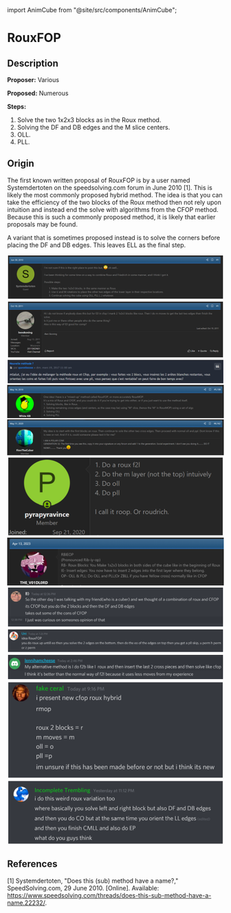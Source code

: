 import AnimCube from "@site/src/components/AnimCube";

# RouxFOP

<AnimCube params="buttonbar=0&position=lluuu&scale=6&hint=10&hintborder=1&borderwidth=10&facelets=ddddlddddwwwlllwwwdbbdlldbbdggdlldggdddoooooodrrdrrdrr" width="400px" height="400px" />

## Description

**Proposer:** Various

**Proposed:** Numerous

**Steps:**

1. Solve the two 1x2x3 blocks as in the Roux method.
2. Solving the DF and DB edges and the M slice centers.
3. OLL.
4. PLL.

## Origin

The first known written proposal of RouxFOP is by a user named Systemdertoten on the speedsolving.com forum in June 2010 [1]. This is likely the most commonly proposed hybrid method. The idea is that you can take the efficiency of the two blocks of the Roux method then not rely upon intuition and instead end the solve with algorithms from the CFOP method. Because this is such a commonly proposed method, it is likely that earlier proposals may be found.

A variant that is sometimes proposed instead is to solve the corners before placing the DF and DB edges. This leaves ELL as the final step.

![](img/RouxFOP/Proposal1.png)
![](img/RouxFOP/Proposal2.png)
![](img/RouxFOP/Proposal3.png)
![](img/RouxFOP/Proposal4.png)
![](img/RouxFOP/Proposal5.png)
![](img/RouxFOP/Proposal6.png)
![](img/RouxFOP/Proposal7.png)
![](img/RouxFOP/Proposal8.png)
![](img/RouxFOP/Proposal9.png)
![](img/RouxFOP/Proposal10.png)
![](img/RouxFOP/Proposal11.png)
![](img/RouxFOP/Proposal12.png)

## References

[1] Systemdertoten, "Does this (sub) method have a name?," SpeedSolving.com, 29 June 2010. [Online]. Available: https://www.speedsolving.com/threads/does-this-sub-method-have-a-name.22232/.